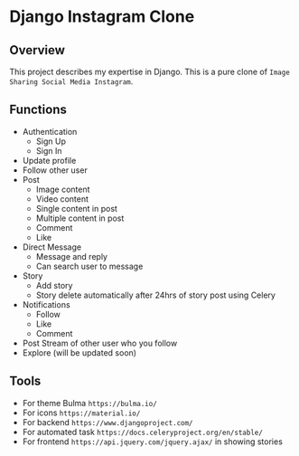 # Django Instagram Clone

## Overview
This project describes my expertise in Django. This is a pure clone of `Image Sharing Social Media Instagram`.

## Functions
* Authentication
  * Sign Up
  * Sign In
* Update profile
* Follow other user
* Post
  * Image content
  * Video content
  * Single content in post
  * Multiple content in post
  * Comment
  * Like
* Direct Message
  * Message and reply
  * Can search user to message
* Story
  * Add story
  * Story delete automatically after 24hrs of story post using Celery
* Notifications
  * Follow
  * Like
  * Comment
* Post Stream of other user who you follow
* Explore (will be updated soon)

## Tools
* For theme Bulma `https://bulma.io/`
* For icons `https://material.io/`
* For backend `https://www.djangoproject.com/`
* For automated task `https://docs.celeryproject.org/en/stable/`
* For frontend `https://api.jquery.com/jquery.ajax/` in showing stories

